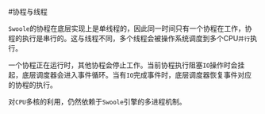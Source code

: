 #协程与线程

 `Swoole`的协程在底层实现上是单线程的，因此同一时间只有一个协程在工作，协程的执行是串行的。这与线程不同，多个线程会被操作系统调度到多个CPU`并行`执行。

一个协程正在运行时，其他协程会停止工作。当前协程执行阻塞`IO`操作时会挂起，底层调度器会进入事件循环。当有`IO`完成事件时，底层调度器恢复事件对应的协程的执行。

对`CPU`多核的利用，仍然依赖于`Swoole`引擎的多进程机制。